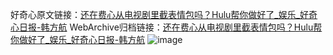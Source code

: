好奇心原文链接：[还在费心从电视剧里截表情包吗？Hulu帮你做好了_娱乐_好奇心日报-韩方航](https://www.qdaily.com/articles/8246.html)
WebArchive归档链接：[还在费心从电视剧里截表情包吗？Hulu帮你做好了_娱乐_好奇心日报-韩方航](http://web.archive.org/web/20180513081240/http://www.qdaily.com:80/articles/8246.html)
![image](http://ww3.sinaimg.cn/large/007d5XDply1g3vbd69m9ej30u02qae81)